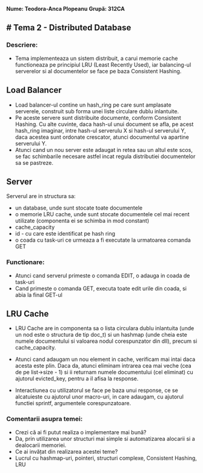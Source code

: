 ﻿
**Nume: Teodora-Anca Plopeanu**
**Grupă: 312CA**

## # Tema 2 - Distributed Database

### Descriere:

* Tema implementeaza un sistem distribuit, a carui memorie cache functioneaza pe principiul LRU (Least Recently Used), iar balancing-ul serverelor si al documentelor se face pe baza Consistent Hashing.

## Load Balancer

* Load balancer-ul contine un hash_ring pe care sunt amplasate serverele, construit sub forma unei liste circulare dublu inlantuite.
* Pe aceste servere sunt distribuite documente, conform Consistent Hashing. Cu alte cuvinte, daca hash-ul unui document se afla, pe acest hash_ring imaginar, intre hash-ul serverulu X si hash-ul serverului Y, daca acestea sunt ordonate crescator, atunci documentul va apartine serverului Y.
* Atunci cand un nou server este adaugat in retea sau un altul este scos, se fac schimbarile necesare astfel incat regula distributiei documentelor sa se pastreze.


## Server
Serverul are in structura sa:
* un database, unde sunt stocate toate documentele
* o memorie LRU cache, unde sunt stocate documentele cel mai recent utilizate 
(componenta ei se schimba in mod constant)
* cache_capacity
* id - cu care este identificat pe hash ring
* o coada cu task-uri ce urmeaza a fi executate la urmatoarea comanda GET

### Functionare:
* Atunci cand serverul primeste o comanda EDIT, o adauga in coada de task-uri
* Cand primeste o comanda GET, executa toate edit urile din coada, si abia la final GET-ul

## LRU Cache
* LRU Cache are in componenta sa o lista circulara dublu inlantuita (unde un nod este o structura de tip doc_t) si un hashmap (unde cheia este numele documentului si valoarea nodul corespunzator din dll), precum si cache_capacity.
* Atunci cand adaugam un nou element in cache, verificam mai intai daca acesta este plin. Daca da, atunci eliminam intrarea cea mai veche (cea de pe list->size - 1) si ii returnam numele documentului (cel eliminat) cu ajutorul evicted_key, pentru a il afisa la response.

* Interactiunea cu utilizatorul se face pe baza unui response, ce se alcatuieste cu ajutorul unor macro-uri, in care adaugam, cu ajutorul functiei sprintf, argumentele corespunzatoare.


### Comentarii asupra temei:

* Crezi că ai fi putut realiza o implementare mai bună?
* Da, prin utilizarea unor structuri mai simple si automatizarea alocarii si a dealocarii memoriei.
* Ce ai invățat din realizarea acestei teme?
* Lucrul cu hashmap-uri, pointeri, structuri complexe, Consistent Hashing, LRU

